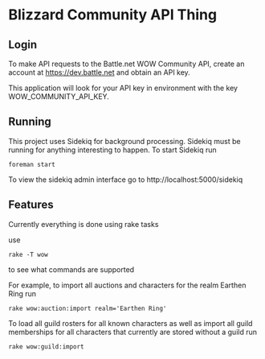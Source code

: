 # Blizzard Community API Thing

## Login

To make API requests to the Battle.net WOW Community API, create an account at https://dev.battle.net and obtain an API key.

This application will look for your API key in environment with the key WOW_COMMUNITY_API_KEY.

## Running

This project uses Sidekiq for background processing.  Sidekiq must be running for anything interesting to happen.  To start Sidekiq run

```
foreman start
```

To view the sidekiq admin interface go to http://localhost:5000/sidekiq

## Features

Currently everything is done using rake tasks

use 
```
rake -T wow
```

to see what commands are supported

For example, to import all auctions and characters for the realm Earthen Ring run
```
rake wow:auction:import realm='Earthen Ring'
```

To load all guild rosters for all known characters as well as import all guild memberships for all characters that currently
are stored without a guild run
```
rake wow:guild:import
```